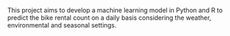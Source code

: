 This project aims to develop a machine learning model in Python and R to predict 
the bike rental count on a daily basis considering the weather, environmental and seasonal settings.
